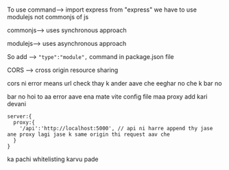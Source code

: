 # 

To use command--> import express from "express"  we have to use modulejs not commonjs of js 

commonjs--> uses synchronous approach

modulejs--> uses asynchronous approach 

So add --> `"type":"module",`  command in package.json file



CORS --> cross origin resource sharing

cors ni error means url check thay k ander aave che eeghar no che k bar no 

bar no hoi to aa error aave ena mate vite config file maa proxy add kari devani

```
server:{
  proxy:{
    '/api':'http://localhost:5000', // api ni harre append thy jase ane proxy lagi jase k same origin thi request aav che 
  }
}
```
ka pachi whitelisting karvu pade

